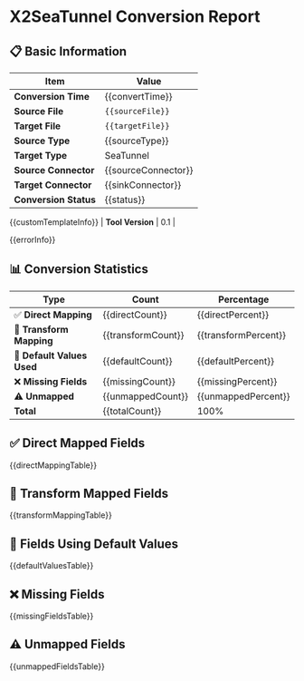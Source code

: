 # X2SeaTunnel Conversion Report

## 📋 Basic Information

| Item | Value |
|------|----|
| **Conversion Time** | {{convertTime}} |
| **Source File** | `{{sourceFile}}` |
| **Target File** | `{{targetFile}}` |
| **Source Type** | {{sourceType}} |
| **Target Type** | SeaTunnel |
| **Source Connector** | {{sourceConnector}} |
| **Target Connector** | {{sinkConnector}} |
| **Conversion Status** | {{status}} |
{{customTemplateInfo}}
| **Tool Version** | 0.1 |

{{errorInfo}}

## 📊 Conversion Statistics

| Type | Count | Percentage |
|------|------|--------|
| ✅ **Direct Mapping** | {{directCount}} | {{directPercent}} |
| 🔧 **Transform Mapping** | {{transformCount}} | {{transformPercent}} |
| 🔄 **Default Values Used** | {{defaultCount}} | {{defaultPercent}} |
| ❌ **Missing Fields** | {{missingCount}} | {{missingPercent}} |
| ⚠️ **Unmapped** | {{unmappedCount}} | {{unmappedPercent}} |
| **Total** | {{totalCount}} | 100% |

## ✅ Direct Mapped Fields

{{directMappingTable}}

## 🔧 Transform Mapped Fields

{{transformMappingTable}}

## 🔄 Fields Using Default Values

{{defaultValuesTable}}

## ❌ Missing Fields

{{missingFieldsTable}}

## ⚠️ Unmapped Fields

{{unmappedFieldsTable}}
